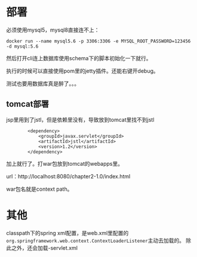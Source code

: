 # 部署
必须使用mysql5，mysql8直接连不上：
```
docker run --name mysql5.6 -p 3306:3306 -e MYSQL_ROOT_PASSWORD=123456 -d mysql:5.6
```
然后打开cli连上数据库使用schema下的脚本初始化一下就行。

执行的时候可以直接使用pom里的jetty插件。还能右键开debug。

测试也要用数据库真是醉了。。。

## tomcat部署
jsp里用到了jstl，但是依赖里没有，导致放到tomcat里找不到jstl
```
        <dependency>
            <groupId>javax.servlet</groupId>
            <artifactId>jstl</artifactId>
            <version>1.2</version>
        </dependency>
```
加上就行了。打war包放到tomcat的webapps里。

url：http://localhost:8080/chapter2-1.0/index.html

war包名就是context path。

# 其他
classpath下的spring xml配置，是web.xml里配置的`org.springframework.web.context.ContextLoaderListener`主动去加载的。
除此之外，还会加载<servletName>-servlet.xml

